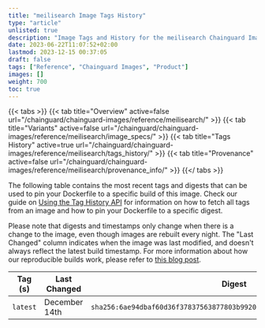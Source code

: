```yaml
---
title: "meilisearch Image Tags History"
type: "article"
unlisted: true
description: "Image Tags and History for the meilisearch Chainguard Image"
date: 2023-06-22T11:07:52+02:00
lastmod: 2023-12-15 00:37:05
draft: false
tags: ["Reference", "Chainguard Images", "Product"]
images: []
weight: 700
toc: true
---
```


{{< tabs >}}
{{< tab title="Overview" active=false url="/chainguard/chainguard-images/reference/meilisearch/" >}}
{{< tab title="Variants" active=false url="/chainguard/chainguard-images/reference/meilisearch/image_specs/" >}}
{{< tab title="Tags History" active=true url="/chainguard/chainguard-images/reference/meilisearch/tags_history/" >}}
{{< tab title="Provenance" active=false url="/chainguard/chainguard-images/reference/meilisearch/provenance_info/" >}}
{{</ tabs >}}

The following table contains the most recent tags and digests that can be used to pin your Dockerfile to a specific build of this image. Check our guide on [Using the Tag History API](/chainguard/chainguard-images/using-the-tag-history-api/) for information on how to fetch all tags from an image and how to pin your Dockerfile to a specific digest.

Please note that digests and timestamps only change when there is a change to the image, even though images are rebuilt every night. The "Last Changed" column indicates when the image was last modified, and doesn't always reflect the latest build timestamp. For more information about how our reproducible builds work, please refer to [this blog post](https://www.chainguard.dev/unchained/reproducing-chainguards-reproducible-image-builds).

| Tag (s)   | Last Changed  | Digest                                                                    |
|-----------|---------------|---------------------------------------------------------------------------|
|  `latest` | December 14th | `sha256:6ae94dbaf60d36f37837563877803b992015a7b2a4b999da1eda6815ae729ce5` |

